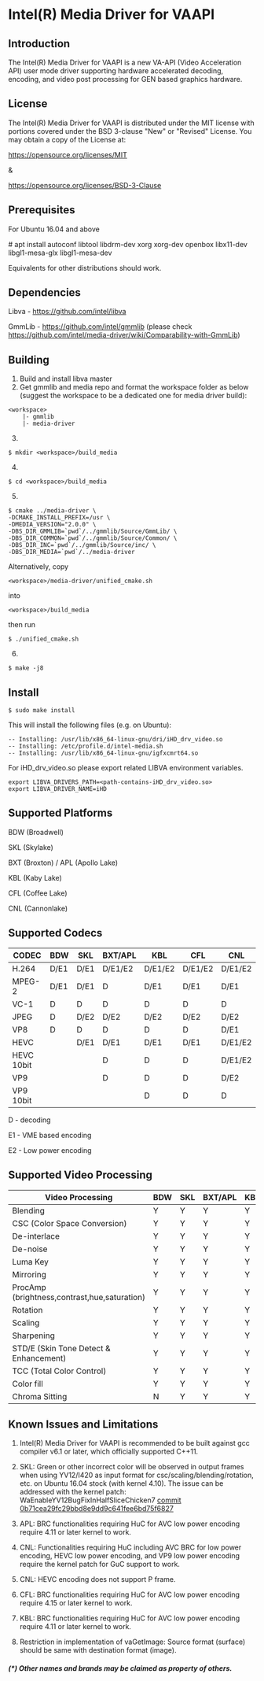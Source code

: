 # Intel(R) Media Driver for VAAPI


## Introduction

The Intel(R) Media Driver for VAAPI is a new VA-API (Video Acceleration API)
user mode driver supporting hardware accelerated decoding, encoding, and
video post processing for GEN based graphics hardware.

## License

The Intel(R) Media Driver for VAAPI is distributed under the MIT license with
portions covered under the BSD 3-clause "New" or "Revised" License.
You may obtain a copy of the License at:

https://opensource.org/licenses/MIT

&

https://opensource.org/licenses/BSD-3-Clause

## Prerequisites

For Ubuntu 16.04 and above

\# apt install autoconf libtool libdrm-dev xorg xorg-dev openbox libx11-dev libgl1-mesa-glx libgl1-mesa-dev

Equivalents for other distributions should work.

## Dependencies

Libva - https://github.com/intel/libva

GmmLib - https://github.com/intel/gmmlib (please check https://github.com/intel/media-driver/wiki/Comparability-with-GmmLib)

## Building

1. Build and install libva master
2. Get gmmlib and media repo and format the workspace folder as below (suggest the workspace to be a dedicated one for media driver build):
```
<workspace>
    |- gmmlib
    |- media-driver
```
3. 
```
$ mkdir <workspace>/build_media
```
4. 
```
$ cd <workspace>/build_media
```
5. 
```
$ cmake ../media-driver \
-DCMAKE_INSTALL_PREFIX=/usr \
-DMEDIA_VERSION="2.0.0" \
-DBS_DIR_GMMLIB=`pwd`/../gmmlib/Source/GmmLib/ \
-DBS_DIR_COMMON=`pwd`/../gmmlib/Source/Common/ \
-DBS_DIR_INC=`pwd`/../gmmlib/Source/inc/ \
-DBS_DIR_MEDIA=`pwd`/../media-driver
```
Alternatively, copy 
```
<workspace>/media-driver/unified_cmake.sh
```
into
```
<workspace>/build_media
```
then run
```
$ ./unified_cmake.sh
```
6. 
```
$ make -j8
```

## Install

```
$ sudo make install
```
This will install the following files (e.g. on Ubuntu):
```
-- Installing: /usr/lib/x86_64-linux-gnu/dri/iHD_drv_video.so
-- Installing: /etc/profile.d/intel-media.sh
-- Installing: /usr/lib/x86_64-linux-gnu/igfxcmrt64.so
```

For iHD_drv_video.so please export related LIBVA environment variables.
```
export LIBVA_DRIVERS_PATH=<path-contains-iHD_drv_video.so>
export LIBVA_DRIVER_NAME=iHD
```

## Supported Platforms

BDW (Broadwell)

SKL (Skylake)

BXT (Broxton) / APL (Apollo Lake)

KBL (Kaby Lake)

CFL (Coffee Lake)

CNL (Cannonlake)

## Supported Codecs

| CODEC      | BDW  | SKL  | BXT/APL |   KBL   |   CFL   |   CNL   |
|------------|------|------|---------|---------|---------|---------|
| H.264      | D/E1 | D/E1 | D/E1/E2 | D/E1/E2 | D/E1/E2 | D/E1/E2 |
| MPEG-2     | D/E1 | D/E1 | D       | D/E1    | D/E1    | D/E1    |
| VC-1       | D    | D    | D       | D       | D       | D       |
| JPEG       | D    | D/E2 | D/E2    | D/E2    | D/E2    | D/E2    |
| VP8        | D    | D    | D       | D       | D       | D/E1    |
| HEVC       |      | D/E1 | D/E1    | D/E1    | D/E1    | D/E1/E2 |
| HEVC 10bit |      |      | D       | D       | D       | D/E1/E2 |
| VP9        |      |      | D       | D       | D       | D/E2    |
| VP9 10bit  |      |      |         | D       | D       | D       |

D  - decoding

E1 - VME based encoding

E2 - Low power encoding

## Supported Video Processing

| Video Processing                             | BDW | SKL | BXT/APL | KBL | CFL | CNL |
|----------------------------------------------|-----|-----|---------|-----|-----|-----|
| Blending                                     |  Y  |  Y  |    Y    |  Y  |  Y  |  Y  |
| CSC (Color Space Conversion)                 |  Y  |  Y  |    Y    |  Y  |  Y  |  Y  |
| De-interlace                                 |  Y  |  Y  |    Y    |  Y  |  Y  |  Y  |
| De-noise                                     |  Y  |  Y  |    Y    |  Y  |  Y  |  Y  |
| Luma Key                                     |  Y  |  Y  |    Y    |  Y  |  Y  |  Y  |
| Mirroring                                    |  Y  |  Y  |    Y    |  Y  |  Y  |  Y  |
| ProcAmp (brightness,contrast,hue,saturation) |  Y  |  Y  |    Y    |  Y  |  Y  |  Y  |
| Rotation                                     |  Y  |  Y  |    Y    |  Y  |  Y  |  Y  |
| Scaling                                      |  Y  |  Y  |    Y    |  Y  |  Y  |  Y  |
| Sharpening                                   |  Y  |  Y  |    Y    |  Y  |  Y  |  Y  |
| STD/E (Skin Tone Detect & Enhancement)       |  Y  |  Y  |    Y    |  Y  |  Y  |  Y  |
| TCC (Total Color Control)                    |  Y  |  Y  |    Y    |  Y  |  Y  |  Y  |
| Color fill                                   |  Y  |  Y  |    Y    |  Y  |  Y  |  Y  |
| Chroma Sitting                               |  N  |  Y  |    Y    |  Y  |  Y  |  Y  |

## Known Issues and Limitations

1. Intel(R) Media Driver for VAAPI is recommended to be built against gcc compiler v6.1
or later, which officially supported C++11.

2. SKL: Green or other incorrect color will be observed in output frames when using
YV12/I420 as input format for csc/scaling/blending/rotation, etc. on Ubuntu 16.04 stock
(with kernel 4.10). The issue can be addressed with the kernel patch:
WaEnableYV12BugFixInHalfSliceChicken7 [commit 0b71cea29fc29bbd8e9dd9c641fee6bd75f6827](https://cgit.freedesktop.org/drm-tip/commit/?id=0b71cea29fc29bbd8e9dd9c641fee6bd75f68274)

3. APL: BRC functionalities requiring HuC for AVC low power encoding require 4.11 or
later kernel to work.

4. CNL: Functionalities requiring HuC including AVC BRC for low power encoding, HEVC low
power encoding, and VP9 low power encoding require the kernel patch for GuC support to work.

5. CNL: HEVC encoding does not support P frame.

6. CFL: BRC functionalities requiring HuC for AVC low power encoding require 4.15 or later kernel to work.

7. KBL: BRC functionalities requiring HuC for AVC low power encoding require 4.11 or later kernel to work.

8. Restriction in implementation of vaGetImage: Source format (surface) should be same with destination format (image).

##### (*) Other names and brands may be claimed as property of others.

